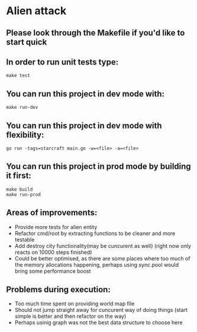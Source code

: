 # Alien attack

## Please look through the Makefile if you'd like to start quick

## In order to run unit tests type:

```
make test
```

## You can run this project in dev mode with:
```
make run-dev
``` 

## You can run this project in dev mode with flexibility:
```
go run -tags=starcraft main.go -w=<file> -a=<file>
``` 

## You can run this project in prod mode by building it first:
```
make build
make run-prod
``` 

## Areas of improvements:
-  Provide more tests for alien entity
-  Refactor cmd/root by extracting functions to be cleaner and more testable
-  Add destroy city functionality(may be cuncurent as well) (right now  only reacts on 10000 steps finished)
-  Could be better optimised, as there are some places where too much of the memory allocations happening,
perhaps using sync.pool would bring some performance boost  

## Problems during execution:
-  Too much time spent on providing world map file
-  Should not jump straight away for cuncurent way of doing things (start simple is better and then refactor on the way) 
-  Perhaps usinig graph was not the best data structure to choose here
